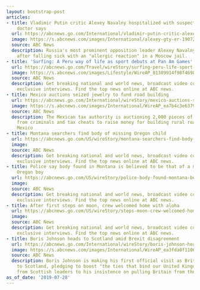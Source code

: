 ```yaml
---
layout: bootstrap-post
articles:
- title: Vladimir Putin critic Alexey Navalny hospitalized with suspected poisoning,
    doctor says
  url: https://abcnews.go.com/International/vladimir-putin-critic-alexey-navalny-hospitalized-suspected-poisoning/story?id=64614794
  image: https://s.abcnews.com/images/International/alexey-gty-er-190728_hpMain_16x9_992.jpg
  source: ABC News
  description: Russia's most prominent opposition leader Alexey Navalny has been hospitalized
    after falling sick with an "allergic reaction" in a Moscow jail.
- title: 'Surfing: A Peru way of life as sport debuts at Pan Am Games'
  url: https://abcnews.go.com/Travel/wireStory/surfing-peru-life-sport-debuts-pan-games-64623127
  image: https://s.abcnews.com/images/Lifestyle/WireAP_81309914f98f46988bd6101763fab479_16x9_992.jpg
  source: ABC News
  description: Get breaking national and world news, broadcast video coverage, and
    exclusive interviews. Find the top news online at ABC news.
- title: Mexico auctions seized jewelry to fund road building
  url: https://abcnews.go.com/International/wireStory/mexico-auctions-seized-jewelry-fund-road-building-64623194
  image: https://s.abcnews.com/images/International/WireAP_ea7b4c3e63794b8c9d6b301b391404ce_16x9_992.jpg
  source: ABC News
  description: The Mexican tax authority is auctioning 2,000 pieces of jewelry seized
    from criminals and tax cheats to raise money for building rural roads in western
    Mexico
- title: Montana searchers find body of missing Oregon child
  url: https://abcnews.go.com/US/wireStory/montana-searchers-find-body-missing-oregon-child-64623027
  image: 
  source: ABC News
  description: Get breaking national and world news, broadcast video coverage, and
    exclusive interviews. Find the top news online at ABC news.
- title: Police say body found in Montana is believed to be that of a missing 2-year-old
    Oregon boy
  url: https://abcnews.go.com/US/wireStory/police-body-found-montana-believed-missing-year-oregon-64622992
  image: 
  source: ABC News
  description: Get breaking national and world news, broadcast video coverage, and
    exclusive interviews. Find the top news online at ABC news.
- title: After first steps on moon, crew welcomed home with aloha
  url: https://abcnews.go.com/US/wireStory/steps-moon-crew-welcomed-home-aloha-64622958
  image: 
  source: ABC News
  description: Get breaking national and world news, broadcast video coverage, and
    exclusive interviews. Find the top news online at ABC news.
- title: Boris Johnson heads to Scotland amid Brexit disagreement
  url: https://abcnews.go.com/International/wireStory/boris-johnson-heads-scotland-amid-brexit-disagreement-64622891
  image: https://s.abcnews.com/images/International/WireAP_ea3fda0f11064ddb8c325941ad38f97b_16x9_992.jpg
  source: ABC News
  description: Boris Johnson is making his first official visit as British prime minister
    to Scotland, pledging to boost "the ties that bind our United Kingdom" amid opposition
    from Scottish leaders to his insistence on pulling Britain from the European Union
as_of_date: '2019-07-28'
---
```


